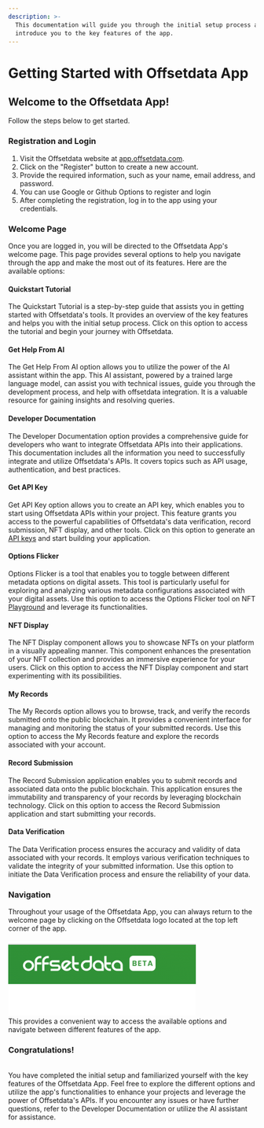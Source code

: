```yaml
---
description: >-
  This documentation will guide you through the initial setup process and
  introduce you to the key features of the app.
---
```


# Getting Started with Offsetdata App

## Welcome to the Offsetdata App!

&#x20; Follow the steps below to get started.

### Registration and Login

1. Visit the Offsetdata website at [app.offsetdata.com](https://app.offsetdata.com/).
2. Click on the "Register" button to create a new account.
3. Provide the required information, such as your name, email address, and password.
4. You can use Google or Github Options to register and login
5. After completing the registration, log in to the app using your credentials.

### Welcome Page

Once you are logged in, you will be directed to the Offsetdata App's welcome page. This page provides several options to help you navigate through the app and make the most out of its features. Here are the available options:

#### Quickstart Tutorial

The Quickstart Tutorial is a step-by-step guide that assists you in getting started with Offsetdata's tools. It provides an overview of the key features and helps you with the initial setup process. Click on this option to access the tutorial and begin your journey with Offsetdata.

#### Get Help From AI

The Get Help From AI option allows you to utilize the power of the AI assistant within the app. This AI assistant, powered by a trained large language model, can assist you with technical issues, guide you through the development process, and help with offsetdata integration. It is a valuable resource for gaining insights and resolving queries.

#### Developer Documentation

The Developer Documentation option provides a comprehensive guide for developers who want to integrate Offsetdata APIs into their applications. This documentation includes all the information you need to successfully integrate and utilize Offsetdata's APIs. It covers topics such as API usage, authentication, and best practices.

#### Get API Key

Get API Key option allows you to create an API key, which enables you to start using Offsetdata APIs within your project. This feature grants you access to the powerful capabilities of Offsetdata's data verification, record submission, NFT display, and other tools. Click on this option to generate an [API keys](api-keys.md) and start building your application.

#### Options Flicker

Options Flicker is a tool that enables you to toggle between different metadata options on digital assets. This tool is particularly useful for exploring and analyzing various metadata configurations associated with your digital assets. Use this option to access the Options Flicker tool on NFT [Playground](playground.md) and leverage its functionalities.

#### NFT Display

The NFT Display component allows you to showcase NFTs on your platform in a visually appealing manner. This component enhances the presentation of your NFT collection and provides an immersive experience for your users. Click on this option to access the NFT Display component and start experimenting with its possibilities.

#### My Records

The My Records option allows you to browse, track, and verify the records submitted onto the public blockchain. It provides a convenient interface for managing and monitoring the status of your submitted records. Use this option to access the My Records feature and explore the records associated with your account.

#### Record Submission

The Record Submission application enables you to submit records and associated data onto the public blockchain. This application ensures the immutability and transparency of your records by leveraging blockchain technology. Click on this option to access the Record Submission application and start submitting your records.

#### Data Verification

The Data Verification process ensures the accuracy and validity of data associated with your records. It employs various verification techniques to validate the integrity of your submitted information. Use this option to initiate the Data Verification process and ensure the reliability of your data.

### Navigation

Throughout your usage of the Offsetdata App, you can always return to the welcome page by clicking on the Offsetdata logo located at the top left corner of the app. \
\
![](../.gitbook/assets/image.png)\
This provides a convenient way to access the available options and navigate between different features of the app.



### Congratulations!&#x20;

\
You have completed the initial setup and familiarized yourself with the key features of the Offsetdata App. Feel free to explore the different options and utilize the app's functionalities to enhance your projects and leverage the power of Offsetdata's APIs. If you encounter any issues or have further questions, refer to the Developer Documentation or utilize the AI assistant for assistance.
